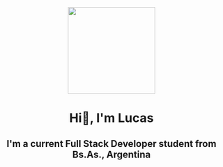 <div id='header' align='center'>
    <img src= 'https://media.giphy.com/media/HLB0nLA36GCCo6JuB5/giphy.gif' width=200/>
    <h1 align='center'>Hi👋, I'm Lucas</h1>
    <h2 align='center'>I'm a current Full Stack Developer student from Bs.As., Argentina</h2>

</div>
<!-- 
**lucasberardi95/lucasberardi95** is a ✨ _special_ ✨ repository because its `README.md` (this file) appears on your GitHub profile.

Here are some ideas to get you started:

- 🔭 I’m currently working on ...
- 🌱 I’m currently learning ...
- 👯 I’m looking to collaborate on ...
- 🤔 I’m looking for help with ...
- 💬 Ask me about ...
- 📫 How to reach me: ...
- 😄 Pronouns: ...
- ⚡ Fun fact: ...


const Lucas = {
    pronouns: "He" | "Him",
    learned: ["HTML", "CSS", "Bootstrap", "SASS", "GIT", "Javascript", "React"],
    learning: ["React Native", "SQL"],
    askMeAbout: ["web dev", "music", "art", "football", "video games"],
};

 -->
